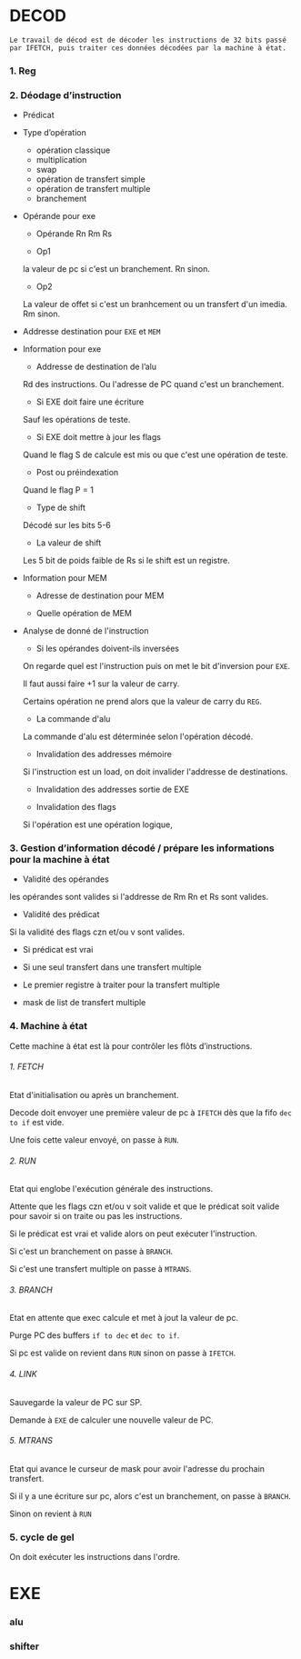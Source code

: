 # DECOD
	Le travail de décod est de décoder les instructions de 32 bits passé par IFETCH, puis traiter ces données décodées par la machine à état.

### 1.	Reg


### 2.	Déodage d’instruction
-	Prédicat
-	Type d’opération
    - opération classique
    - multiplication
    - swap
    - opération de transfert simple
    - opération de transfert multiple
    - branchement
-	Opérande pour exe
    - Opérande Rn Rm Rs

    - Op1

    la valeur de pc si c'est un branchement.
    Rn sinon.
    - Op2

    La valeur de offet si c'est un branhcement ou un transfert d'un imedia.
    Rm sinon.

-	Addresse destination pour `EXE` et `MEM`
-	Information pour exe
    - Addresse de destination de l’alu

    Rd des instructions. Ou l'adresse de PC quand c'est un branchement.
    - Si EXE doit faire une écriture

    Sauf les opérations de teste.
    - Si EXE doit mettre à jour les flags

    Quand le flag S de calcule est mis ou que c'est une opération de teste.
    - Post ou préindexation

    Quand le flag P = 1
    - Type de shift

    Décodé sur les bits 5-6
    - La valeur de shift

    Les 5 bit de poids faible de Rs si le shift est un registre.

-	Information pour MEM
    - Adresse de destination pour MEM

    - Quelle opération de MEM
- Analyse de donné de l'instruction
    - Si les opérandes doivent-ils inversées

    On regarde quel est l'instruction puis on met le bit d'inversion pour `EXE`.

    Il faut aussi faire +1 sur la valeur de carry.

    Certains opération ne prend alors que la valeur de carry du `REG`.

    - La commande d'alu

    La commande d'alu est déterminée selon l'opération décodé.
    - Invalidation des addresses mémoire

    Si l'instruction est un load, on doit invalider l'addresse de destinations.
    - Invalidation des addresses sortie de EXE

    - Invalidation des flags

    Si l'opération est une opération logique,


### 3.	Gestion d’information décodé / prépare les informations pour la machine à état
- Validité des opérandes

les opérandes sont valides si l'addresse de Rm Rn et Rs sont valides.
- Validité des prédicat

Si la validité des flags czn et/ou v sont valides.
- Si prédicat est vrai

- Si une seul transfert dans une transfert multiple
- Le premier registre à traiter pour la transfert multiple
- mask de list de transfert multiple

### 4. Machine à état
Cette machine à état est là pour contrôler les flôts d’instructions.

######  1. FETCH
Etat d'initialisation ou après un branchement.

Decode doit envoyer une première valeur de pc à `IFETCH` dès que la fifo `dec to if` est vide.

Une fois cette valeur envoyé, on passe à `RUN`.
######  2. RUN
Etat qui englobe l'exécution générale des instructions.

Attente que les flags czn et/ou v soit valide et que le prédicat soit valide pour savoir si on traite ou pas les instructions.

Si le prédicat est vrai et valide alors on peut exécuter l'instruction.

Si c'est un branchement on passe à `BRANCH`.

Si c'est une transfert multiple on passe à `MTRANS`.
######  3. BRANCH
Etat en attente que exec calcule et met à jout la valeur de pc.

Purge PC des buffers `if to dec` et `dec to if`.

Si pc est valide on revient dans `RUN` sinon on passe à `IFETCH`.
######  4. LINK
Sauvegarde la valeur de PC sur SP.

Demande à `EXE` de calculer une nouvelle valeur de PC.

######  5. MTRANS
Etat qui avance le curseur de mask pour avoir l'adresse du prochain transfert.

Si il y a une écriture sur pc, alors c'est un branchement, on passe à `BRANCH`.

Sinon on revient à `RUN`
 
### 5. cycle de gel
On doit exécuter les instructions dans l'ordre.

# EXE
### alu
### shifter